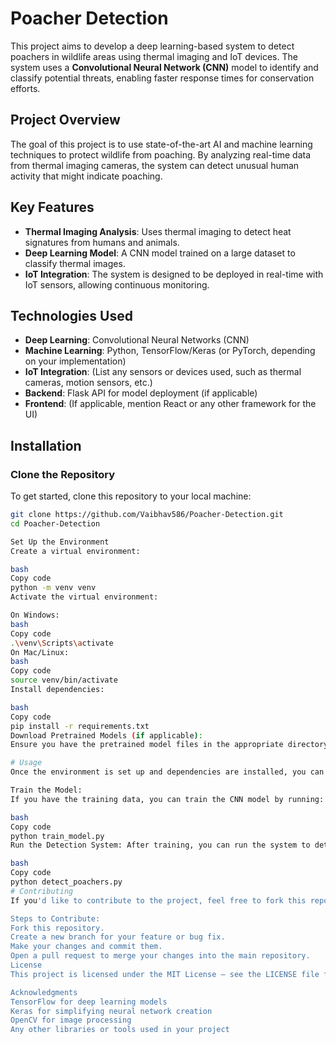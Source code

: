 # Poacher Detection

This project aims to develop a deep learning-based system to detect poachers in wildlife areas using thermal imaging and IoT devices. The system uses a **Convolutional Neural Network (CNN)** model to identify and classify potential threats, enabling faster response times for conservation efforts.

## Project Overview

The goal of this project is to use state-of-the-art AI and machine learning techniques to protect wildlife from poaching. By analyzing real-time data from thermal imaging cameras, the system can detect unusual human activity that might indicate poaching.

## Key Features

- **Thermal Imaging Analysis**: Uses thermal imaging to detect heat signatures from humans and animals.
- **Deep Learning Model**: A CNN model trained on a large dataset to classify thermal images.
- **IoT Integration**: The system is designed to be deployed in real-time with IoT sensors, allowing continuous monitoring.

## Technologies Used

- **Deep Learning**: Convolutional Neural Networks (CNN)
- **Machine Learning**: Python, TensorFlow/Keras (or PyTorch, depending on your implementation)
- **IoT Integration**: (List any sensors or devices used, such as thermal cameras, motion sensors, etc.)
- **Backend**: Flask API for model deployment (if applicable)
- **Frontend**: (If applicable, mention React or any other framework for the UI)

## Installation

### Clone the Repository
To get started, clone this repository to your local machine:

```bash
git clone https://github.com/Vaibhav586/Poacher-Detection.git
cd Poacher-Detection

Set Up the Environment
Create a virtual environment:

bash
Copy code
python -m venv venv
Activate the virtual environment:

On Windows:
bash
Copy code
.\venv\Scripts\activate
On Mac/Linux:
bash
Copy code
source venv/bin/activate
Install dependencies:

bash
Copy code
pip install -r requirements.txt
Download Pretrained Models (if applicable):
Ensure you have the pretrained model files in the appropriate directory. (Provide more specific instructions here based on your implementation.)

# Usage
Once the environment is set up and dependencies are installed, you can run the following commands to start the application:

Train the Model:
If you have the training data, you can train the CNN model by running:

bash
Copy code
python train_model.py
Run the Detection System: After training, you can run the system to detect poachers:

bash
Copy code
python detect_poachers.py
# Contributing
If you'd like to contribute to the project, feel free to fork this repository and submit pull requests. Please ensure that your contributions align with the overall goals of the project.

Steps to Contribute:
Fork this repository.
Create a new branch for your feature or bug fix.
Make your changes and commit them.
Open a pull request to merge your changes into the main repository.
License
This project is licensed under the MIT License – see the LICENSE file for details.

Acknowledgments
TensorFlow for deep learning models
Keras for simplifying neural network creation
OpenCV for image processing
Any other libraries or tools used in your project
